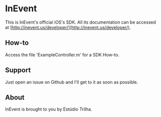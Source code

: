 InEvent
========

This is InEvent's official iOS's SDK. All its documentation can be accessed at [http://inevent.us/developer/](http://inevent.us/developer/).

How-to
--------
Access the file 'ExampleController.m' for a SDK How-to.

Support
--------
Just open an issue on Github and I'll get to it as soon as possible.

About
--------
InEvent is brought to you by Estúdio Trilha.
